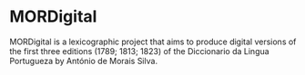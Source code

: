# MORDigital
MORDigital is a lexicographic project that aims to produce digital versions of the first three editions (1789; 1813; 1823) of the Diccionario da Lingua Portugueza by António de Morais Silva.
